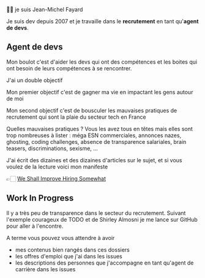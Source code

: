 👋🏻 je suis Jean-Michel Fayard

Je suis dev depuis 2007 et je travaille dans le **recrutement** en tant qu'**agent de devs**.

## Agent de devs

Mon boulot c'est d'aider les devs qui ont des compétences et les boites qui ont besoin de leurs compétences à se rencontrer.

J'ai un double objectif

Mon premier objectif c'est de gagner ma vie en impactant les gens autour de moi

Mon second objectif c'est de bousculer les mauvaises pratiques de recrutement qui sont la plaie du secteur tech en France

Quelles mauvaises pratiques ? Vous les avez tous en têtes mais elles sont trop nombreuses à lister : méga ESN commerciales, annonces nazes, ghosting, coding challenges, absence de transparence salariales, brain teasers, discriminations, sexisme, ...

J'ai écrit des dizaines et des dizaines d'articles sur le sujet, et si vous voulez de la lecture voici mon manifeste

👉🏻  [We Shall Improve Hiring Somewhat](https://dev.to/jmfayard/we-shall-improve-hiring-somewhat-1ip2) 

## Work In Progress

Il y a très peu de transparence dans le secteur du recrutement.
Suivant l'exemple courageux de TODO et de Shirley Almosni je me lance sur GitHub pour aller à l'encontre.

A terme vous pouvez vous attendre à avoir
- mes contenus bien rangés dans ces dossiers
- les offres d'emploi que j'ai dans les issues
- les descriptions des personnes que j'accompagne en tant qu'agent de carrière dans les issues

